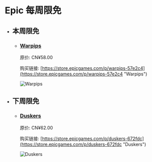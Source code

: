 # Epic 每周限免

- ## 本周限免


  - ### [Warpips](https://store.epicgames.com/p/warpips-57e2c4 "Warpips")

    原价: CN¥58.00

    购买链接: [https://store.epicgames.com/p/warpips-57e2c4](https://store.epicgames.com/p/warpips-57e2c4 "Warpips")

    ![Warpips](https://cdn1.epicgames.com/spt-assets/581b8af82db34e5c98f5dae3ed5b9904/warpips-offer-1pcp0.jpg)


- ## 下周限免


  - ### [Duskers](https://store.epicgames.com/p/duskers-672fdc "Duskers")

    原价: CN¥62.00

    购买链接: [https://store.epicgames.com/p/duskers-672fdc](https://store.epicgames.com/p/duskers-672fdc "Duskers")

    ![Duskers](https://cdn1.epicgames.com/spt-assets/63398ad79bbc48bb8fda573695ad0873/duskers-1y0k9.png)

